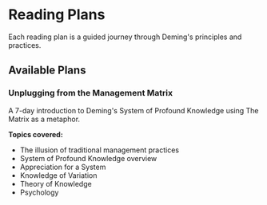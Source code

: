 # Reading Plans

Each reading plan is a guided journey through Deming's principles and practices.

## Available Plans

### Unplugging from the Management Matrix
A 7-day introduction to Deming's System of Profound Knowledge using The Matrix as a metaphor.

**Topics covered:**
- The illusion of traditional management practices
- System of Profound Knowledge overview
- Appreciation for a System
- Knowledge of Variation
- Theory of Knowledge
- Psychology
